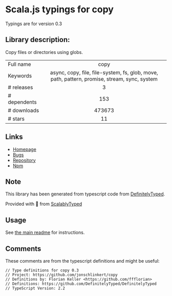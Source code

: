 
# Scala.js typings for copy

Typings are for version 0.3

## Library description:
Copy files or directories using globs.

|                    |                 |
| ------------------ | :-------------: |
| Full name          | copy |
| Keywords           | async, copy, file, file-system, fs, glob, move, path, pattern, promise, stream, sync, system |
| # releases         | 3 |
| # dependents       | 153 |
| # downloads        | 473673 |
| # stars            | 11 |

## Links
- [Homepage](https://github.com/jonschlinkert/copy)
- [Bugs](https://github.com/jonschlinkert/copy/issues)
- [Repository](https://github.com/jonschlinkert/copy)
- [Npm](https://www.npmjs.com/package/copy)
    


## Note
This library has been generated from typescript code from [DefinitelyTyped](https://definitelytyped.org).

Provided with :purple_heart: from [ScalablyTyped](https://github.com/oyvindberg/ScalablyTyped)

## Usage
See [the main readme](../../readme.md) for instructions.

## Comments

These comments are from the typescript definitions and might be useful:
```
// Type definitions for copy 0.3
// Project: https://github.com/jonschlinkert/copy
// Definitions by: Florian Keller <https://github.com/ffflorian>
// Definitions: https://github.com/DefinitelyTyped/DefinitelyTyped
// TypeScript Version: 2.2

```

